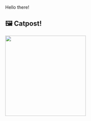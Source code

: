 Hello there!



## 🖼️ Catpost!

<sub>
    <img src="https://cdn2.thecatapi.com/images/b1r.jpg" height="256">
</sub>

